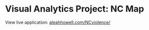 # Visual Analytics Project: NC Map
View live application: <a href="http://aleahhowell.com/NCviolence/" target="_blank">aleahhowell.com/NCviolence/</a>
